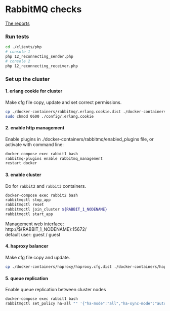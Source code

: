# RabbitMQ checks

[The reports](reports.md)

### Run tests
```bash
cd ./clients/php
# console 1
php 12_reconnecting_sender.php
# console 2
php 12_reconnecting_receiver.php
```

### Set up the cluster

#### 1. erlang cookie for cluster
Make cfg file copy, update and set correct permissions.
```bash
cp ./docker-containers/rabbitmq/.erlang.cookie.dist ./docker-containers/rabbitmq/.erlang.cookie
sudo chmod 0600 ./config/.erlang.cookie
```

#### 2. enable http management
Enable plugins in ./docker-containers/rabbitmq/enabled_plugins file, or
activate with command line:
```bash
docker-compose exec rabbit1 bash
rabbitmq-plugins enable rabbitmq_management
restart docker
```

#### 3. enable cluster
Do for `rabbit2` and `rabbit3` containers.
```bash
docker-compose exec rabbit2 bash
rabbitmqctl stop_app
rabbitmqctl reset
rabbitmqctl join_cluster ${RABBIT_1_NODENAME}
rabbitmqctl start_app
```


Management web interface:  
http://${RABBIT_1_NODENAME}:15672/   
default user: guest / guest

#### 4. haproxy balancer
Make cfg file copy and update.
```bash
cp ./docker-containers/haproxy/haproxy.cfg.dist ./docker-containers/haproxy/haproxy.cfg
```


#### 5. queue replication
Enable queue replication between cluster nodes
```bash
docker-compose exec rabbit1 bash
rabbitmqctl set_policy ha-all "" '{"ha-mode":"all","ha-sync-mode":"automatic"}'
```
